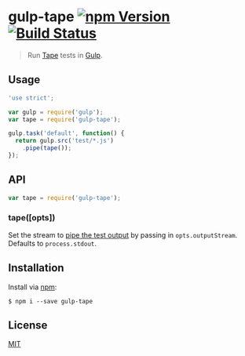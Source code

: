 # gulp-tape [![npm Version](http://img.shields.io/npm/v/gulp-tape.svg?style=flat)](https://www.npmjs.org/package/gulp-tape) [![Build Status](https://img.shields.io/travis/yuanqing/gulp-tape.svg?style=flat)](https://travis-ci.org/yuanqing/gulp-tape)

> Run [Tape](https://github.com/substack/tape) tests in [Gulp](http://gulpjs.com/).

## Usage

```js
'use strict';

var gulp = require('gulp');
var tape = require('gulp-tape');

gulp.task('default', function() {
  return gulp.src('test/*.js')
    .pipe(tape());
});
```

## API

```js
var tape = require('gulp-tape');
```

### tape([opts])

Set the stream to [pipe the test output](https://github.com/substack/tape#tap-stream-reporter) by passing in `opts.outputStream`. Defaults to `process.stdout`.

## Installation

Install via [npm](https://npmjs.com/):

```
$ npm i --save gulp-tape
```

## License

[MIT](LICENSE.md)
